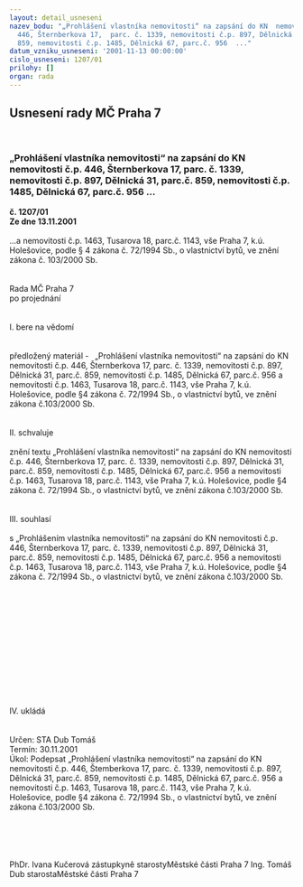 ```yaml
---
layout: detail_usneseni
nazev_bodu: "„Prohlášení vlastníka nemovitosti“ na zapsání do KN  nemovitosti č.p.
  446, Šternberkova 17,  parc. č. 1339, nemovitosti č.p. 897, Dělnická 31, parc.č.
  859, nemovitosti č.p. 1485, Dělnická 67, parc.č. 956  ..."
datum_vzniku_usneseni: '2001-11-13 00:00:00'
cislo_usneseni: 1207/01
prilohy: []
organ: rada
---
```

<div id="ucUsn_pList" class="usn">
	<span><h2>Usnesení rady MČ Praha 7 </h2>
<br></span><div class="standBody">
<span><h3>„Prohlášení vlastníka nemovitosti“ na zapsání do KN  nemovitosti č.p. 446, Šternberkova 17,  parc. č. 1339, nemovitosti č.p. 897, Dělnická 31, parc.č. 859, nemovitosti č.p. 1485, Dělnická 67, parc.č. 956  ...</h3></span><div class="center">
		<strong>č. 1207/01</strong><br>
	</div>
<div class="center">
		<strong>Ze dne 13.11.2001</strong><br><br>
	</div>...a nemovitosti č.p. 1463, Tusarova 18, parc.č. 1143, vše Praha 7, k.ú. Holešovice,  podle § 4 zákona č. 72/1994 Sb., o vlastnictví bytů, ve znění zákona č. 103/2000 Sb.   <br><br><br>Rada MČ Praha 7<br>po projednání<br><br><br>I.	bere na vědomí<br><br> <br>předložený materiál -    „Prohlášení vlastníka nemovitosti“ na zapsání do KN nemovitosti č.p. 446, Šternberkova 17,  parc. č. 1339, nemovitosti č.p. 897, Dělnická 31, parc.č. 859, nemovitosti č.p. 1485, Dělnická 67, parc.č. 956  a nemovitosti č.p. 1463, Tusarova 18, parc.č. 1143, vše Praha 7, k.ú. Holešovice, podle §4 zákona č. 72/1994 Sb., o vlastnictví bytů, ve znění zákona č.103/2000 Sb.  <br><br><br>II.	schvaluje <br><br>znění textu  „Prohlášení vlastníka nemovitosti“ na zapsání do KN nemovitosti č.p. 446, Šternberkova 17,  parc. č. 1339, nemovitosti č.p. 897, Dělnická 31, parc.č. 859, nemovitosti č.p. 1485, Dělnická 67, parc.č. 956  a nemovitosti č.p. 1463, Tusarova 18, parc.č. 1143, vše Praha 7, k.ú. Holešovice, podle §4 zákona č. 72/1994 Sb., o vlastnictví bytů, ve znění zákona č.103/2000 Sb.   <br><br><br>III.	souhlasí <br><br>s  „Prohlášením vlastníka nemovitosti“ na zapsání do KN nemovitosti č.p. 446, Šternberkova 17,  parc. č. 1339, nemovitosti č.p. 897, Dělnická 31, parc.č. 859, nemovitosti č.p. 1485, Dělnická 67, parc.č. 956  a nemovitosti č.p. 1463, Tusarova 18, parc.č. 1143, vše Praha 7, k.ú. Holešovice, podle §4 zákona č. 72/1994 Sb., o vlastnictví bytů, ve znění zákona č.103/2000 Sb.<br><br><br><br><br><br><br><br><br><br><br><br><br> <br>IV.	ukládá <br><br> <br>Určen:	STA Dub Tomáš<br>Termín: 30.11.2001<br>Úkol:	Podepsat   „Prohlášení vlastníka nemovitosti“ na zapsání do KN  nemovitosti č.p. 446, Štemberkova 17,  parc. č. 1339, nemovitosti č.p. 897, Dělnická 31, parc.č. 859, nemovitosti č.p. 1485, Dělnická 67, parc.č. 956  a nemovitosti č.p. 1463, Tusarova 18, parc.č. 1143, vše Praha 7, k.ú. Holešovice, podle §4 zákona č. 72/1994 Sb., o vlastnictví bytů, ve znění zákona č.103/2000 Sb. <br> <br><br><br> <br>	<br>PhDr. Ivana Kučerová zástupkyně starostyMěstské části Praha 7	Ing. Tomáš Dub starostaMěstské části Praha 7<br>	<br><br>
</div>
</div>
